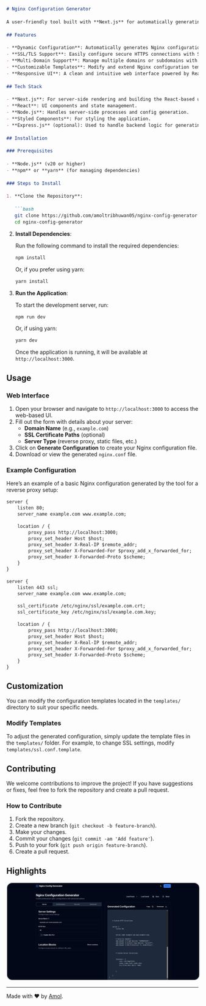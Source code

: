 ```markdown
# Nginx Configuration Generator

A user-friendly tool built with **Next.js** for automatically generating Nginx configuration files based on user input. This project simplifies the process of configuring Nginx for various use cases like reverse proxies, static file serving, SSL/TLS setups, and more.

## Features

- **Dynamic Configuration**: Automatically generates Nginx configuration blocks based on user inputs.
- **SSL/TLS Support**: Easily configure secure HTTPS connections with SSL certificates.
- **Multi-Domain Support**: Manage multiple domains or subdomains with custom configurations.
- **Customizable Templates**: Modify and extend Nginx configuration templates to fit your needs.
- **Responsive UI**: A clean and intuitive web interface powered by React and Next.js.

## Tech Stack

- **Next.js**: For server-side rendering and building the React-based user interface.
- **React**: UI components and state management.
- **Node.js**: Handles server-side processes and config generation.
- **Styled Components**: For styling the application.
- **Express.js** (optional): Used to handle backend logic for generating configurations.

## Installation

### Prerequisites

- **Node.js** (v20 or higher)
- **npm** or **yarn** (for managing dependencies)

### Steps to Install

1. **Clone the Repository**:

   ```bash
   git clone https://github.com/amoltribhuwan05/nginx-config-generator.git
   cd nginx-config-generator
   ```

2. **Install Dependencies**:

   Run the following command to install the required dependencies:

   ```bash
   npm install
   ```

   Or, if you prefer using yarn:

   ```bash
   yarn install
   ```

3. **Run the Application**:

   To start the development server, run:

   ```bash
   npm run dev
   ```

   Or, if using yarn:

   ```bash
   yarn dev
   ```

   Once the application is running, it will be available at `http://localhost:3000`.

## Usage

### Web Interface

1. Open your browser and navigate to `http://localhost:3000` to access the web-based UI.
2. Fill out the form with details about your server:
   - **Domain Name** (e.g., `example.com`)
   - **SSL Certificate Paths** (optional)
   - **Server Type** (reverse proxy, static files, etc.)
3. Click on **Generate Configuration** to create your Nginx configuration file.
4. Download or view the generated `nginx.conf` file.

### Example Configuration

Here’s an example of a basic Nginx configuration generated by the tool for a reverse proxy setup:

```nginx
server {
    listen 80;
    server_name example.com www.example.com;

    location / {
        proxy_pass http://localhost:3000;
        proxy_set_header Host $host;
        proxy_set_header X-Real-IP $remote_addr;
        proxy_set_header X-Forwarded-For $proxy_add_x_forwarded_for;
        proxy_set_header X-Forwarded-Proto $scheme;
    }
}

server {
    listen 443 ssl;
    server_name example.com www.example.com;

    ssl_certificate /etc/nginx/ssl/example.com.crt;
    ssl_certificate_key /etc/nginx/ssl/example.com.key;

    location / {
        proxy_pass http://localhost:3000;
        proxy_set_header Host $host;
        proxy_set_header X-Real-IP $remote_addr;
        proxy_set_header X-Forwarded-For $proxy_add_x_forwarded_for;
        proxy_set_header X-Forwarded-Proto $scheme;
    }
}
```

## Customization

You can modify the configuration templates located in the `templates/` directory to suit your specific needs. 

### Modify Templates

To adjust the generated configuration, simply update the template files in the `templates/` folder. For example, to change SSL settings, modify `templates/ssl.conf.template`.

## Contributing

We welcome contributions to improve the project! If you have suggestions or fixes, feel free to fork the repository and create a pull request.

### How to Contribute

1. Fork the repository.
2. Create a new branch (`git checkout -b feature-branch`).
3. Make your changes.
4. Commit your changes (`git commit -am 'Add feature'`).
5. Push to your fork (`git push origin feature-branch`).
6. Create a pull request.

## Highlights
<img src="Demo-images/nginx-config-generator.png" alt="Nginx Configuration Generator" style="border: 2px solid #ddd; border-radius: 15px;">

---
Made with ❤️ by [Amol](https://github.com/amoltribhuwan05).